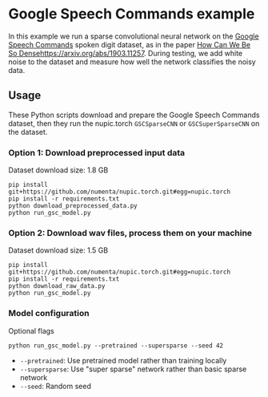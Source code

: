 # Google Speech Commands example

In this example we run a sparse convolutional neural network on the
[Google Speech Commands](https://arxiv.org/abs/1804.03209) spoken
digit dataset, as in the paper
[How Can We Be So Dense]()https://arxiv.org/abs/1903.11257. During
testing, we add white noise to the dataset and measure how well the
network classifies the noisy data.

## Usage

These Python scripts download and prepare the Google Speech Commands
dataset, then they run the nupic.torch `GSCSparseCNN` or
`GSCSuperSparseCNN` on the dataset.

### Option 1: Download preprocessed input data

Dataset download size: 1.8 GB

```
pip install git+https://github.com/numenta/nupic.torch.git#egg=nupic.torch
pip install -r requirements.txt
python download_preprocessed_data.py
python run_gsc_model.py
```

### Option 2: Download wav files, process them on your machine

Dataset download size: 1.5 GB

```
pip install git+https://github.com/numenta/nupic.torch.git#egg=nupic.torch
pip install -r requirements.txt
python download_raw_data.py
python run_gsc_model.py
```

### Model configuration

Optional flags

```
python run_gsc_model.py --pretrained --supersparse --seed 42
```

- `--pretrained`: Use pretrained model rather than training locally
- `--supersparse`: Use "super sparse" network rather than basic sparse network
- `--seed`: Random seed
